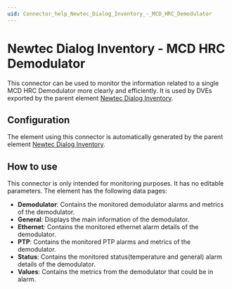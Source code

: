 ```yaml
---
uid: Connector_help_Newtec_Dialog_Inventory_-_MCD_HRC_Demodulator
---
```


# Newtec Dialog Inventory - MCD HRC Demodulator

This connector can be used to monitor the information related to a single MCD HRC Demodulator more clearly and efficiently. It is used by DVEs exported by the parent element [Newtec Dialog Inventory](xref:Connector_help_Newtec_Dialog_Inventory_Technical).

## Configuration

The element using this connector is automatically generated by the parent element [Newtec Dialog Inventory](xref:Connector_help_Newtec_Dialog_Inventory_Technical).

## How to use

This connector is only intended for monitoring purposes. It has no editable parameters.
The element has the following data pages:

- **Demodulator**: Contains the monitored demodulator alarms and metrics of the demodulator.
- **General**: Displays the main information of the demodulator.
- **Ethernet**: Contains the monitored ethernet alarm details of the demodulator.
- **PTP**: Contains the monitored PTP alarms and metrics of the demodulator.
- **Status**: Contains the monitored status(temperature and general) alarm details of the demodulator.
- **Values**: Contains the metrics from the demodulator that could be in alarm.